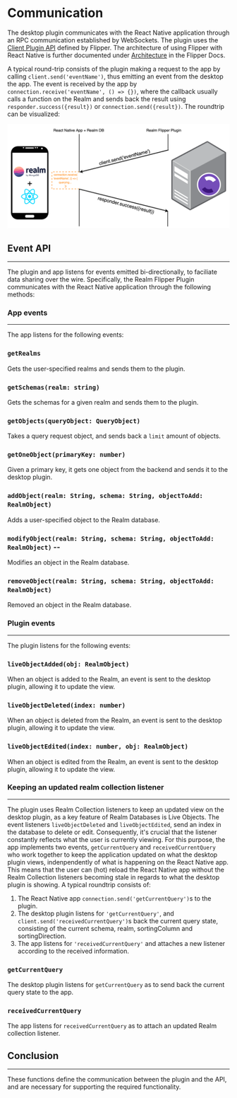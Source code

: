 # Communication
The desktop plugin communicates with the React Native application through an RPC communication established by WebSockets. The plugin uses the [Client Plugin API](https://fbflipper.com/docs/extending/create-plugin/) defined by Flipper. The architecture of using Flipper with React Native is further documented under [Architecture](https://fbflipper.com/docs/extending/arch/) in the Flipper Docs.

A typical round-trip consists of the plugin making a request to the app by calling `client.send('eventName')`, thus emitting an event from the desktop the app. The event is received by the app by `connection.receive('eventName', () => {})`, where the callback usually calls a function on the Realm and sends back the result using `responder.success({result})` or `connection.send({result})`. The roundtrip can be visualized:

![A diagram of the Realm Flipper Plugin communication archictecture](/realmFlipperPlugin/communicationDiagram.png "Realm Flipper Plugin communication archictecture")
## Event API
___
The plugin and app listens for events emitted bi-directionally, to faciliate data sharing over the wire. Specifically, the Realm Flipper Plugin communicates with the React Native application through the following methods:

### App events
___
The app listens for the following events:

### `getRealms`

Gets the user-specified realms and sends them to the plugin.

### `getSchemas(realm: string)`

Gets the schemas for a given realm and sends them to the plugin.
### `getObjects(queryObject: QueryObject)`

Takes a query request object, and sends back a `limit` amount of objects. 
### `getOneObject(primaryKey: number)`
Given a primary key, it gets one object from the backend and sends it to the desktop plugin.
### `addObject(realm: String, schema: String, objectToAdd: RealmObject)`
Adds a user-specified object to the Realm database.
### `modifyObject(realm: String, schema: String, objectToAdd: RealmObject)` -- 
Modifies an object in the Realm database.
### `removeObject(realm: String, schema: String, objectToAdd: RealmObject)`
Removed an object in the Realm database.
### Plugin events
---
The plugin listens for the following events:

### `liveObjectAdded(obj: RealmObject)`

When an object is added to the Realm, an event is sent to the desktop plugin, allowing it to update the view.

### `liveObjectDeleted(index: number)`

When an object is deleted from the Realm, an event is sent to the desktop plugin, allowing it to update the view.

### `liveObjectEdited(index: number, obj: RealmObject)`

When an object is edited from the Realm, an event is sent to the desktop plugin, allowing it to update the view.

### Keeping an updated realm collection listener
---
The plugin uses Realm Collection listeners to keep an updated view on the desktop plugin, as a key feature of Realm Databases is Live Objects. The event listeners `liveObjectDeleted` and `liveObjectEdited`, send an index in the database to delete or edit. Consequently, it's crucial that the listener constantly reflects what the user is currently viewing. For this purpose, the app implements two events, `getCurrentQuery` and `receivedCurrentQuery` who work together to keep the application updated on what the desktop plugin views, indenpendently of what is happening on the React Native app. This means that the user can (hot) reload the React Native app without the Realm Collection listeners becoming stale in regards to what the desktop plugin is showing. A typical roundtrip consists of:

1. The React Native app `connection.send('getCurrentQuery')`s to the plugin.
2. The desktop plugin listens for `'getCurrentQuery'`, and `client.send('receivedCurrentQuery')`s back the current query state, consisting of the current schema, realm, sortingColumn and sortingDirection.
3. The app listens for `'receivedCurrentQuery'` and attaches a new listener according to the received information.
### `getCurrentQuery`
The desktop plugin listens for `getCurrentQuery` as to send back the current query state to the app.
### `receivedCurrentQuery`
The app listens for `receivedCurrentQuery` as to attach an updated Realm collection listener.

## Conclusion
---
These functions define the communication between the plugin and the API, and are necessary for supporting the required functionality.